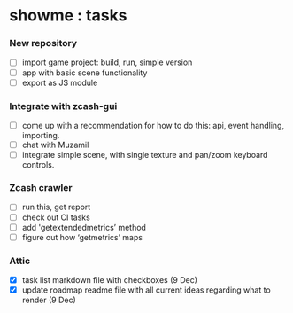 # showme : tasks


### New repository
* [ ] import game project: build, run, simple version
* [ ] app with basic scene functionality
* [ ] export as JS module

### Integrate with zcash-gui
* [ ] come up with a recommendation for how to do this: api, event handling, importing.
* [ ] chat with Muzamil
* [ ] integrate simple scene, with single texture and pan/zoom keyboard controls.

### Zcash crawler
* [ ] run this, get report
* [ ] check out CI tasks
* [ ] add 'getextendedmetrics’ method
* [ ] figure out how ‘getmetrics’ maps

### Attic
* [x] task list markdown file with checkboxes (9 Dec)
* [x] update roadmap readme file with all current ideas regarding what to render (9 Dec)

